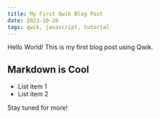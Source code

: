 ```yaml
---
title: My First Qwik Blog Post
date: 2023-10-26
tags: qwik, javascript, tutorial
---
```


Hello World! This is my first blog post using Qwik.
## Markdown is Cool
- List item 1
- List item 2

Stay tuned for more!
